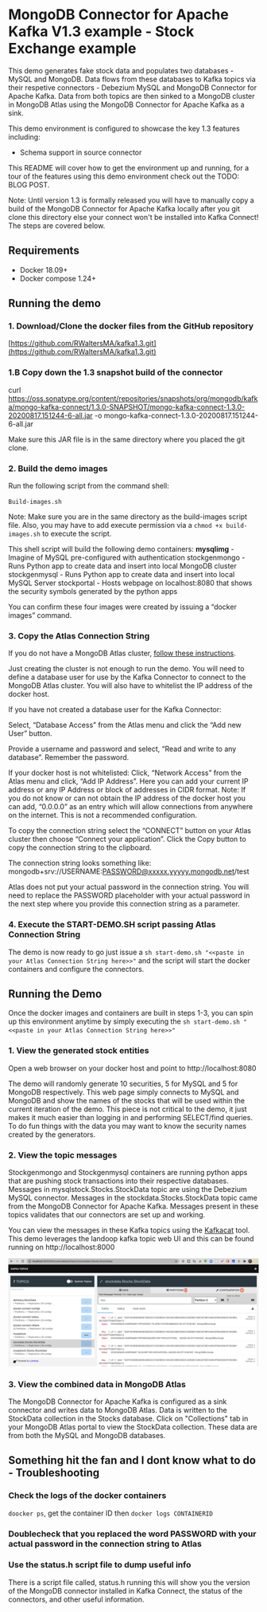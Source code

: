 # MongoDB Connector for Apache Kafka V1.3 example - Stock Exchange example

This demo generates fake stock data and populates two databases - MySQL and MongoDB.  Data flows from these databases to Kafka topics via their respetive connectors - Debezium MySQL and MongoDB Connector for Apache Kafka.  Data from both topics are then sinked to a MongoDB cluster in MongoDB Atlas using the MongoDB Connector for Apache Kafka as a sink.  

This demo environment is configured to showcase the key 1.3 features including:
- Schema support in source connector

This README will cover how to get the environment up and running, for a tour of the features using this demo environment check out the TODO: BLOG POST.

Note: Until version 1.3 is formally released you will have to manually copy a build of the MongoDB Connector for Apache Kafka locally after you git clone this directory else your connect won't be installed into Kafka Connect!  The steps are covered below.

## Requirements
  - Docker 18.09+
  - Docker compose 1.24+

## Running the demo
### 1. Download/Clone the docker files from the GitHub repository

[https://github.com/RWaltersMA/kafka1.3.git](https://github.com/RWaltersMA/kafka1.3.git)


### 1.B Copy down the 1.3 snapshot build of the connector

curl https://oss.sonatype.org/content/repositories/snapshots/org/mongodb/kafka/mongo-kafka-connect/1.3.0-SNAPSHOT/mongo-kafka-connect-1.3.0-20200817.151244-6-all.jar -o mongo-kafka-connect-1.3.0-20200817.151244-6-all.jar

Make sure this JAR file is in the same directory where you placed the git clone.

### 2. Build the demo images

Run the following script from the command shell:

`Build-images.sh`

Note: Make sure you are in the same directory as the build-images script file.  Also, you may have to add execute permission via a `chmod +x build-images.sh` to execute the script.

This shell script will build the following demo containers:
<B>mysqlimg</B> - Imagine of MySQL pre-configured with authentication
stockgenmongo - Runs Python app to create data and insert into local MongoDB cluster
stockgenmysql - Runs Python app to create data and insert into local MySQL Server
stockportal - Hosts webpage on localhost:8080 that shows the security symbols generated by the python apps

You can confirm these four images were created by issuing a “docker images” command.

### 3. Copy the Atlas Connection String

If you do not have a MongoDB Atlas cluster, [follow these instructions](https://docs.atlas.mongodb.com/getting-started/).

Just creating the cluster is not enough to run the demo.  You will need to define a database user for use by the Kafka Connector to connect to the MongoDB Atlas cluster.  You will also have to whitelist the IP address of the docker host.

If you have not created a database user for the Kafka Connector:

Select, “Database Access” from the Atlas menu and click the “Add new User” button.  

Provide a username and password and select, “Read and write to any database”.  Remember the password.

If your docker host is not whitelisted:
Click, “Network Access” from the Atlas menu and click, “Add IP Address”.  Here you can add your current IP address or any IP Address or block of addresses in CIDR format.  Note: If you do not know or can not obtain the IP address of the docker host you can add, “0.0.0.0” as an entry which will allow connections from anywhere on the internet.  This is not a recommended configuration.

To copy the connection string select the “CONNECT” button on your Atlas cluster then choose “Connect your application”.  Click the Copy button to copy the connection string to the clipboard.</p>

The connection string looks something like: 
mongodb+srv://USERNAME:PASSWORD@xxxxx.yyyyy.mongodb.net/test

Atlas does not put your actual password in the connection string.  You will need to replace the PASSWORD placeholder with your actual password in the next step where you provide this connection string as a parameter.

### 4. Execute the START-DEMO.SH script passing Atlas Connection String

The demo is now ready to go just issue a `sh start-demo.sh "<<paste in your Atlas Connection String here>>"` and the script will start the docker containers and configure the connectors.

## Running the Demo

Once the docker images and containers are built in steps 1-3, you can spin up this environment anytime by simply executing the `sh start-demo.sh "<<paste in your Atlas Connection String here>>"`

### 1. View the generated stock entities 

Open a web browser on your docker host and point to http://localhost:8080

The demo will randomly generate 10 securities, 5 for MySQL and 5 for MongoDB respectively.  This web page simply connects to MySQL and MongoDB and show the names of the stocks that will be used within the current iteration of the demo.  This piece is not critical to the demo, it just makes it much easier than logging in and performing SELECT/find queries.  To do fun things with the data you may want to know the security names created by the generators.

### 2. View the topic messages

Stockgenmongo and Stockgenmysql containers are running python apps that are pushing stock transactions into their respective databases.  Messages in mysqlstock.Stocks.StockData topic are using the Debezium MySQL connector.  Messages in the stockdata.Stocks.StockData topic came from the MongoDB Connector for Apache Kafka.  Messages present in these topics validates that our connectors are set up and working.

You can view the messages in these Kafka topics using the [Kafkacat](https://github.com/edenhill/kafkacat) tool.  This demo leverages the landoop kafka topic web UI and this can be found running on http://localhost:8000

![Landoop Kafka Topic](readme-images/LandoopUI.png)

### 3. View the combined data in MongoDB Atlas

The MongoDB Connector for Apache Kafka is configured as a sink connector and writes data to MongoDB Atlas.  Data is written to the StockData collection in the Stocks database.  Click on "Collections" tab in your MongoDB Atlas portal to view the StockData collection. These data are from both the MySQL and MongoDB databases.

## Something hit the fan and I dont know what to do - Troubleshooting

### Check the logs of the docker containers

`doocker ps`, get the container ID then `docker logs CONTAINERID`

### Doublecheck that you replaced the word PASSWORD with your actual password in the connection string to Atlas

### Use the status.h script file to dump useful info

There is a script file called, status.h running this will show you the version of the MongoDB connector installed in Kafka Connect, the status of the connectors, and other useful information.


